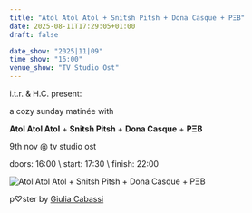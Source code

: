```yaml
---
title: "Atol Atol Atol + Snitsh Pitsh + Dona Casque + PΞB"
date: 2025-08-11T17:29:05+01:00
draft: false

date_show: "2025|11|09"
time_show: "16:00"
venue_show: "TV Studio Ost"
---
```


i.t.r. & H.C. present:

a cozy sunday matinée with

**Atol Atol Atol** + **Snitsh Pitsh** + **Dona Casque** + **PΞB**

9th nov @ tv studio ost

doors: 16:00
\ start: 17:30
\ finish: 22:00

![Atol Atol Atol + Snitsh Pitsh + Dona Casque + PΞB](../../posters/2025-11-09.jpg)

p♡ster by [Giulia Cabassi](https://www.instagram.com/giuliacbss/)

